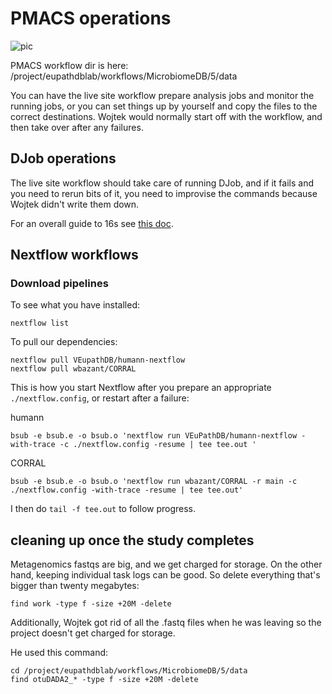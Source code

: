 # PMACS operations

![pic](https://static.wikia.nocookie.net/looneytunes/images/8/82/Mama%26Beaky.png/revision/latest/scale-to-width-down/353?cb=20100329104318)

PMACS workflow dir is here: /project/eupathdblab/workflows/MicrobiomeDB/5/data

You can have the live site workflow prepare analysis jobs and monitor the running jobs, or you can set things up by yourself and copy the files to the correct destinations. Wojtek would normally start off with the workflow, and then take over after any failures.

## DJob operations
The live site workflow should take care of running DJob, and if it fails and you need to rerun bits of it, you need to improvise the commands because Wojtek didn't write them down.

For an overall guide to 16s see [this doc](16s-guide.md).

## Nextflow workflows

### Download pipelines

To see what you have installed:

```
nextflow list
```

To pull our dependencies:

```
nextflow pull VEupathDB/humann-nextflow
nextflow pull wbazant/CORRAL
```

This is how you start Nextflow after you prepare an appropriate `./nextflow.config`, or restart after a failure:

humann
```
bsub -e bsub.e -o bsub.o 'nextflow run VEuPathDB/humann-nextflow -with-trace -c ./nextflow.config -resume | tee tee.out '
```

CORRAL
```
bsub -e bsub.e -o bsub.o 'nextflow run wbazant/CORRAL -r main -c ./nextflow.config -with-trace -resume | tee tee.out'
```

I then do `tail -f tee.out` to follow progress.

## cleaning up once the study completes
Metagenomics fastqs are big, and we get charged for storage. On the other hand, keeping individual task logs can be good. So delete everything that's bigger than twenty megabytes:
```
find work -type f -size +20M -delete
```

Additionally, Wojtek got rid of all the .fastq files when he was leaving so the project doesn't get charged for storage.

He used this command:
```
cd /project/eupathdblab/workflows/MicrobiomeDB/5/data
find otuDADA2_* -type f -size +20M -delete
```


